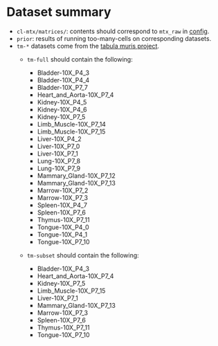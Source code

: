 # Dataset summary

- `cl-mtx/matrices/`: contents should correspond to `mtx_raw` in [config](./../../scripts/config.yaml).
- `prior`: results of running too-many-cells on corresponding datasets.
- `tm-*` datasets come from the [tabula muris project](https://figshare.com/articles/dataset/Single-cell_RNA-seq_data_from_microfluidic_emulsion_v2_/5968960).
  - `tm-full` should contain the following: 
      - Bladder-10X_P4_3
      - Bladder-10X_P4_4
      - Bladder-10X_P7_7
      - Heart_and_Aorta-10X_P7_4
      - Kidney-10X_P4_5
      - Kidney-10X_P4_6
      - Kidney-10X_P7_5
      - Limb_Muscle-10X_P7_14
      - Limb_Muscle-10X_P7_15
      - Liver-10X_P4_2
      - Liver-10X_P7_0
      - Liver-10X_P7_1
      - Lung-10X_P7_8
      - Lung-10X_P7_9
      - Mammary_Gland-10X_P7_12
      - Mammary_Gland-10X_P7_13
      - Marrow-10X_P7_2
      - Marrow-10X_P7_3
      - Spleen-10X_P4_7
      - Spleen-10X_P7_6
      - Thymus-10X_P7_11
      - Tongue-10X_P4_0
      - Tongue-10X_P4_1
      - Tongue-10X_P7_10

  - `tm-subset` should contain the following:
      - Bladder-10X_P4_3
      - Heart_and_Aorta-10X_P7_4
      - Kidney-10X_P7_5
      - Limb_Muscle-10X_P7_15
      - Liver-10X_P7_1
      - Mammary_Gland-10X_P7_13
      - Marrow-10X_P7_3
      - Spleen-10X_P7_6
      - Thymus-10X_P7_11
      - Tongue-10X_P7_10
